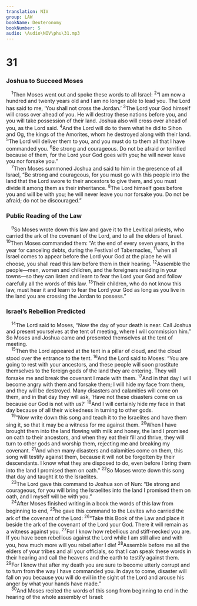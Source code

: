 ```yaml
---
translation: NIV
group: LAW
bookName: Deuteronomy 
bookNumber: 5
audio: \Audio\NIV\phu\31.mp3
---
```


<div class="title"><h1>31</h1><h3>Joshua to Succeed Moses </h3></div>
<span class="verse phu_31_1"> <sup>1</sup>Then Moses went out and spoke these words to all Israel: </span>
<span class="verse phu_31_2"><sup>2</sup>“I am now a hundred and twenty years old and I am no longer able to lead you. The Lord has said to me, ‘You shall not cross the Jordan.’ </span>
<span class="verse phu_31_3"><sup>3</sup>The Lord your God himself will cross over ahead of you. He will destroy these nations before you, and you will take possession of their land. Joshua also will cross over ahead of you, as the Lord said. </span>
<span class="verse phu_31_4"><sup>4</sup>And the Lord will do to them what he did to Sihon and Og, the kings of the Amorites, whom he destroyed along with their land. </span>
<span class="verse phu_31_5"><sup>5</sup>The Lord will deliver them to you, and you must do to them all that I have commanded you. </span>
<span class="verse phu_31_6"><sup>6</sup>Be strong and courageous. Do not be afraid or terrified because of them, for the Lord your God goes with you; he will never leave you nor forsake you.” <br/></span>
<span class="verse phu_31_7"> <sup>7</sup>Then Moses summoned Joshua and said to him in the presence of all Israel, “Be strong and courageous, for you must go with this people into the land that the Lord swore to their ancestors to give them, and you must divide it among them as their inheritance. </span>
<span class="verse phu_31_8"><sup>8</sup>The Lord himself goes before you and will be with you; he will never leave you nor forsake you. Do not be afraid; do not be discouraged.” <br/></span>
<div class="title"><h3>Public Reading of the Law </h3></div>
<span class="verse phu_31_9"> <sup>9</sup>So Moses wrote down this law and gave it to the Levitical priests, who carried the ark of the covenant of the Lord, and to all the elders of Israel. </span>
<span class="verse phu_31_10"><sup>10</sup>Then Moses commanded them: “At the end of every seven years, in the year for canceling debts, during the Festival of Tabernacles, </span>
<span class="verse phu_31_11"><sup>11</sup>when all Israel comes to appear before the Lord your God at the place he will choose, you shall read this law before them in their hearing. </span>
<span class="verse phu_31_12"><sup>12</sup>Assemble the people—men, women and children, and the foreigners residing in your towns—so they can listen and learn to fear the Lord your God and follow carefully all the words of this law. </span>
<span class="verse phu_31_13"><sup>13</sup>Their children, who do not know this law, must hear it and learn to fear the Lord your God as long as you live in the land you are crossing the Jordan to possess.” <br/></span>
<div class="title"><h3>Israel’s Rebellion Predicted </h3></div>
<span class="verse phu_31_14"> <sup>14</sup>The Lord said to Moses, “Now the day of your death is near. Call Joshua and present yourselves at the tent of meeting, where I will commission him.” So Moses and Joshua came and presented themselves at the tent of meeting. <br/></span>
<span class="verse phu_31_15"> <sup>15</sup>Then the Lord appeared at the tent in a pillar of cloud, and the cloud stood over the entrance to the tent. </span>
<span class="verse phu_31_16"><sup>16</sup>And the Lord said to Moses: “You are going to rest with your ancestors, and these people will soon prostitute themselves to the foreign gods of the land they are entering. They will forsake me and break the covenant I made with them. </span>
<span class="verse phu_31_17"><sup>17</sup>And in that day I will become angry with them and forsake them; I will hide my face from them, and they will be destroyed. Many disasters and calamities will come on them, and in that day they will ask, ‘Have not these disasters come on us because our God is not with us?’ </span>
<span class="verse phu_31_18"><sup>18</sup>And I will certainly hide my face in that day because of all their wickedness in turning to other gods. <br/></span>
<span class="verse phu_31_19"> <sup>19</sup>“Now write down this song and teach it to the Israelites and have them sing it, so that it may be a witness for me against them. </span>
<span class="verse phu_31_20"><sup>20</sup>When I have brought them into the land flowing with milk and honey, the land I promised on oath to their ancestors, and when they eat their fill and thrive, they will turn to other gods and worship them, rejecting me and breaking my covenant. </span>
<span class="verse phu_31_21"><sup>21</sup>And when many disasters and calamities come on them, this song will testify against them, because it will not be forgotten by their descendants. I know what they are disposed to do, even before I bring them into the land I promised them on oath.” </span>
<span class="verse phu_31_22"><sup>22</sup>So Moses wrote down this song that day and taught it to the Israelites. <br/></span>
<span class="verse phu_31_23"> <sup>23</sup>The Lord gave this command to Joshua son of Nun: “Be strong and courageous, for you will bring the Israelites into the land I promised them on oath, and I myself will be with you.” <br/></span>
<span class="verse phu_31_24"> <sup>24</sup>After Moses finished writing in a book the words of this law from beginning to end, </span>
<span class="verse phu_31_25"><sup>25</sup>he gave this command to the Levites who carried the ark of the covenant of the Lord: </span>
<span class="verse phu_31_26"><sup>26</sup>“Take this Book of the Law and place it beside the ark of the covenant of the Lord your God. There it will remain as a witness against you. </span>
<span class="verse phu_31_27"><sup>27</sup>For I know how rebellious and stiff-necked you are. If you have been rebellious against the Lord while I am still alive and with you, how much more will you rebel after I die! </span>
<span class="verse phu_31_28"><sup>28</sup>Assemble before me all the elders of your tribes and all your officials, so that I can speak these words in their hearing and call the heavens and the earth to testify against them. </span>
<span class="verse phu_31_29"><sup>29</sup>For I know that after my death you are sure to become utterly corrupt and to turn from the way I have commanded you. In days to come, disaster will fall on you because you will do evil in the sight of the Lord and arouse his anger by what your hands have made.” <br/></span>
<span class="verse phu_31_30"> <sup>30</sup>And Moses recited the words of this song from beginning to end in the hearing of the whole assembly of Israel: <br/></span>
